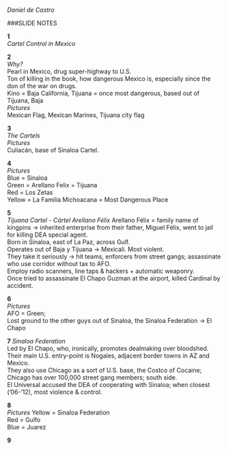 _Daniel de Castro_

###SLIDE NOTES

**1**  
_Cartel Control in Mexico_

**2**  
_Why?_  
Pearl in Mexico, drug super-highway to U.S.  
Ton of killing in the book, how dangerous Mexico is, especially since the don of the war on drugs.  
Kino = Baja California, Tijuana = once most dangerous, based out of Tijuana, Baja  
_Pictures_  
Mexican Flag, Mexican Marines, Tijuana city flag

**3**  
_The Cartels_  
_Pictures_  
Culiacán, base of Sinaloa Cartel.  

**4**  
_Pictures_  
Blue = Sinaloa  
Green = Arellano Felix = Tijuana  
Red = Los Zetas  
Yellow = La Familia Michoacana = Most Dangerous Place  

**5**  
_Tijuana Cartel - Cártel Arellano Félix_
Arellano Félix = family name of kingpins -> inherited enterprise from their father, Miguel Félix, went to jail for killing DEA special agent.  
Born in Sinaloa, east of La Paz, across Gulf.  
Operates out of Baja y Tijuana -> Mexicali.
Most violent.  
They take it seriously -> hit teams, enforcers from street gangs; assassinate who use corridor without tax to AFO.  
Employ radio scanners, line taps & hackers + automatic weaponry.  
Once tried to assassinate El Chapo Guzman at the airport, killed Cardinal by accident.  

**6**  
_Pictures_  
AFO = Green;  
Lost ground to the other guys out of Sinaloa, the Sinaloa Federation -> El Chapo

**7**
_Sinaloa Federation_  
Led by El Chapo, who, ironically, promotes dealmaking over bloodshed.  
Their main U.S. entry-point is Nogales, adjacent border towns in AZ and Mexico.  
They also use Chicago as a sort of U.S. base, the Costco of Cocaine; Chicago has over 100,000 street gang members; south side.  
El Universal accused the DEA of cooperating with Sinaloa; when closest (’06-’12), most violence & control.

**8**  
_Pictures_
Yellow = Sinaloa Federation  
Red = Gulfo  
Blue = Juarez  

**9**  

